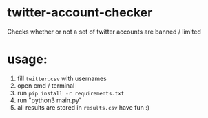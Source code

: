 # twitter-account-checker
Checks whether or not a set of twitter accounts are banned / limited

# usage:
1. fill `twitter.csv` with usernames
2. open cmd / terminal 
3. run `pip install -r requirements.txt`
4. run "python3 main.py"
5. all results are stored in `results.csv`
have fun :) 
